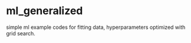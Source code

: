 # ml_generalized
simple ml example codes for fitting data, hyperparameters optimized with grid search.
